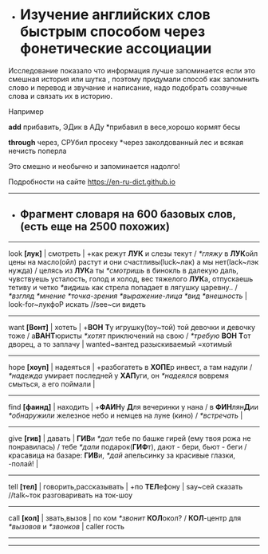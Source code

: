*   # Изучение английских слов быстрым способом через фонетические ассоциации

Исследование показало что информация лучше запоминается если это смешная история или шутка , поэтому придумали способ как запомнить слово и перевод и звучание и написание, надо подобрать созвучные слова и связать их в историю.

Например

**add** прибавить, ЭДик в АДу \*прибавил в весе,хорошо кормят бесы

**through** через, СРУбил просеку \*через заколдованный лес и всякая нечисть поперла

Это смешно и необычно и запоминается надолго!

Подробности на сайте https://en-ru-dict.github.io
* * *
*   ## Фрагмент словаря на 600 базовых слов, (есть еще на 2500 похожих)
* * *
look **\[лук\]** | смотреть | +как режут **ЛУК** и слезы текут / _\*гляжу_ в **ЛУК**ойл цены на масло(ойл) растут и они счастливы(luck\~лак) а мы нет(lack\~лэк нужда) / целясь из **ЛУК**а ты _\*смотришь_ в бинокль в далекую даль, чувствуешь усталость, голод и холод, вес тяжелого **ЛУК**а, отпускаешь тетиву и четко _\*видишь_ как стрела попадает в лягушку царевну.. / _\*взгляд_ _\*мнение_ _\*точка\-зрения_ _\*выражение\-лица_ _\*вид_ _\*внешность_ | look\-for\~лукфоР искать //see\~си видеть

* * *

want **\[Вонт\]** | хотеть | +**ВОН** **Т**у игрушку(toy\~той) той девочки и девочку тоже / а**ВАНТ**юристы _\*хотят_ приключений на свою / _\*требую_ **ВОН** **Т**от дворец, а то заплачу | wanted~вантед разыскиваемый =хотимый

* * *

hope **\[хоуп\]** | надеяться | +разбогатеть в **ХОПЕ**р инвест, а там надули / _\*надежда_ умирает последней у **ХАП**уги, он _\*надеялся_ вовремя смыться, а его поймали |

* * *

find **\[фаинд\]** | находить | +**ФАИН**у **Д**ля вечеринки у нана / в **ФИН**лян**Д**ии _\*обнаружили_ железное небо и немцев на луне (кино) / _\*встречать_ |

* * *

give **\[гив\]** | давать | **ГИВ**и _\*дал_ тебе по башке гирей (ему твоя рожа не понравилась) / тебе _\*дали_ подарок(**ГИФ**т), дают \- бери, бьют \- беги / красавица на базаре: **ГИВ**и, _\*дай_ апельсинку за красивые глазки, \-полай! |

* * *

tell **\[тел\]** | говорить,рассказывать | +по **ТЕЛ**ефону | say~сей сказать //talk\~ток разговаривать на ток\-шоу

* * *

call **\[кол\]** | звать,вызов | по ком _\*звонит_ **КОЛ**окол? / **КОЛ**\-центр для _\*вызовов_ и _\*звонков_ | caller гость

* * *


* * *
